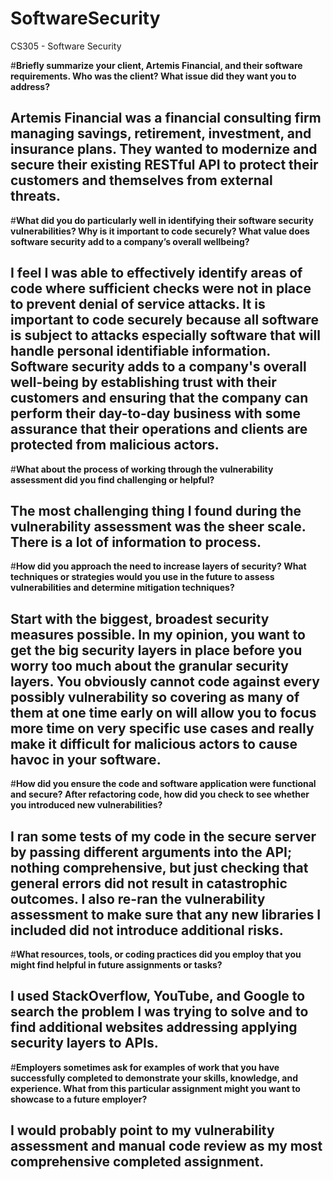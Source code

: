 # SoftwareSecurity
CS305 - Software Security

#**Briefly summarize your client, Artemis Financial, and their software requirements. Who was the client? What issue did they want you to address?**

##  Artemis Financial was a financial consulting firm managing savings, retirement, investment, and insurance plans. They wanted to modernize and secure their existing RESTful API to protect their customers and themselves from external threats. 

#**What did you do particularly well in identifying their software security vulnerabilities? Why is it important to code securely? What value does software security add to a company’s overall wellbeing?**
  
##  I feel I was able to effectively identify areas of code where sufficient checks were not in place to prevent denial of service attacks. It is important to code securely because all software is subject to attacks especially software that will handle personal identifiable information. Software security adds to a company's overall well-being by establishing trust with their customers and ensuring that the company can perform their day-to-day business with some assurance that their operations and clients are protected from malicious actors.

#**What about the process of working through the vulnerability assessment did you find challenging or helpful?**
  
##  The most challenging thing I found during the vulnerability assessment was the sheer scale. There is a lot of information to process.

#**How did you approach the need to increase layers of security? What techniques or strategies would you use in the future to assess vulnerabilities and determine mitigation techniques?**

##  Start with the biggest, broadest security measures possible. In my opinion, you want to get the big security layers in place before you worry too much about the granular security layers. You obviously cannot code against every possibly vulnerability so covering as many of them at one time early on will allow you to focus more time on very specific use cases and really make it difficult for malicious actors to cause havoc in your software.

#**How did you ensure the code and software application were functional and secure? After refactoring code, how did you check to see whether you introduced new vulnerabilities?**
  
##  I ran some tests of my code in the secure server by passing different arguments into the API; nothing comprehensive, but just checking that general errors did not result in catastrophic outcomes. I also re-ran the vulnerability assessment to make sure that any new libraries I included did not introduce additional risks. 

#**What resources, tools, or coding practices did you employ that you might find helpful in future assignments or tasks?**

##  I used StackOverflow, YouTube, and Google to search the problem I was trying to solve and to find additional websites addressing applying security layers to APIs.

#**Employers sometimes ask for examples of work that you have successfully completed to demonstrate your skills, knowledge, and experience. What from this particular assignment might you want to showcase to a future employer?**

##  I would probably point to my vulnerability assessment and manual code review as my most comprehensive completed assignment. 
